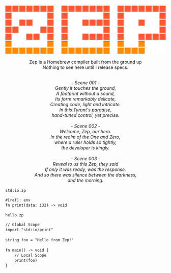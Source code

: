 <p align="center">
    <img width="800" src="https://raw.githubusercontent.com/JairusSW/Zep/master/assets/logo.svg" alt="logo">
    <br>
</p>

<p align="center">
Zep is a Homebrew compiler built from the ground up<br>
Nothing to see here until I release specs.<br><br>
</p>

<p align="center">
<i>
- Scene 001 -<br>
Gently it touches the ground,<br>
A footprint without a sound,<br>
Its form remarkably delicate,<br>
Creating code, light and intricate.<br>
In this Tyrant's paradise,<br>
hand-tuned control, yet precise.<br><br>
- Scene 002 -<br>
Welcome, Zep, our hero.<br>
In the realm of the One and Zero,<br>
where a ruler holds so tightly,<br>
the developer is kingly.<br><br>
- Scene 003 -<br>
Reveal to us this Zep, they said<br>
If only it was ready, was the response.<br>
And so there was silence between the darkness,<br>
and the morning.
</i>
</p>

`std:io.zp`
```
#[ref]: env
fn print(data: i32) -> void
```

`hello.zp`
```
// Global Scope
import "std:io/print"

string foo = "Hello from Zep!"

fn main() -> void {
    // Local Scope
    print(foo)
}
```